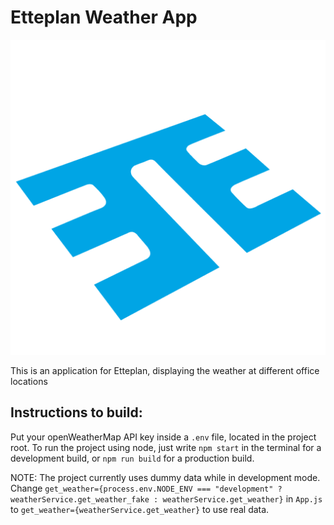 # Etteplan Weather App

![alt-text](public/logo512.png "Logo")

This is an application for Etteplan, displaying the weather at different office locations

## Instructions to build:
Put your openWeatherMap API key inside a `.env` file, located in the project root. To run the project using node, just write `npm start` in the terminal for a development build, or `npm run build` for a production build.


NOTE: The project currently uses dummy data while in development mode. Change `get_weather={process.env.NODE_ENV === "development" ? weatherService.get_weather_fake : weatherService.get_weather}` in `App.js` to `get_weather={weatherService.get_weather}` to use real data.